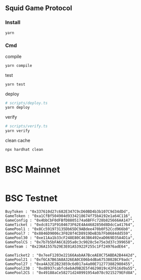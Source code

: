 ## Squid Game Protocol
### Install
```sh
yarn
```
### Cmd
compile
```sh
yarn compile
```
test
```sh
yarn test
```
deploy

```sh
# scripts/deploy.ts
yarn deploy
```
verify
```sh
# scripts/verify.ts
yarn verify
```
clean cache
```sh
npx hardhat clean
```

# BSC Mainnet
```

```

# BSC Testnet
```
BuyToken : "0x337610d27c682E347C9cD60BD4b3b107C9d34dDd",
GameToken : "0xa1CfBf504904d9334218674f75bA192e1a64C116",
GameConfig : "0x4bbCbF0dFBfD8805174a6BFFc728b825666AA147",
GameTicket : "0xdc8171F9104673F62E4A44682850d8DdcCa41764",
GamePool1 : "0x8Cc591973135Db65DC9ABdee470b0F52Ccd966b0",
GamePool7 : "0x8846D9006c3F028f4CD8919DeB3b7Fb0684dd559",
GamePool30 : "0xe11Aa1b33cF248E80C463B6492eaD069D35A4D1a",
GamePoolCS : "0x7b7b5bFA6C82D5a0c3c9028c5e75e3d37c399658",
GameTeam : "0x236A1557b29E3E01A53922F255c1Ff24976adE64",

GameTicket2 : "0x7eeF1203e22166AabAA7BceAE0C75ABDA2B4442d",
GamePool21 : "0xf6CA7B63A8A326EA0CE06b4dBa6753802BCF9adc",
GamePool27 : "0xa4A32E2B23859c6d017a4a00E712773882980455",
GamePool230 : "0xd8937cabfc6ebAd9B2E5f4629019c42F616d9a55",
GamePool2CS : "0x49188aCe58271d240991954a078c9215279EFd8A",
```
